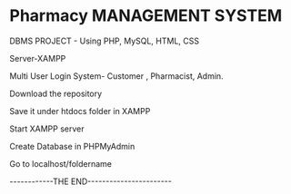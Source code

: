 # Pharmacy MANAGEMENT SYSTEM 


DBMS PROJECT - Using PHP, MySQL, HTML, CSS


Server-XAMPP


Multi User Login System- Customer , Pharmacist, Admin.

Download the repository

Save it under htdocs folder in XAMPP 

Start XAMPP server 

Create Database in PHPMyAdmin 

Go to localhost/foldername

------------THE END-----------------------
